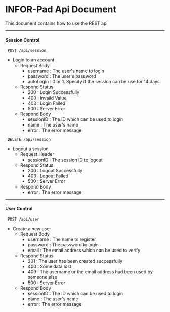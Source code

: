 # INFOR-Pad Api Document
This document contains how to use the REST api
***
#### Session Control
~~~
 POST /api/session
~~~
 * Login to an account
	 * Request Body
	 	* username : The user's name to login
	 	* password : The user's password
	 	* autoLogin : 0 or 1. Specify if the session can be use for 14 days
	 * Respond Status
	 	* 200 : Login Successfully
	 	* 400 : Invaild Value
	 	* 403 : Login Failed
	 	* 500 : Server Error
	 * Respond Body
	 	* sessionID : The ID which can be used to login
	 	* name : The user's name
	 	* error : The error message

~~~
 DELETE /api/session
~~~
 * Logout a session
	 * Request Header
	 	* sessionID : The session ID to logout
	 * Respond Status
	 	* 200 : Logout Successfully
	 	* 403 : Logout Failed
	 	* 500 : Server Error
	 * Respond Body
       	* error : The error message
       	
***
#### User Control
~~~
 POST /api/user
~~~
 * Create a new user
 	* Request Body
 		* username : The name to register
 		* password : The password to login
 		* email : The email address which can be used to verify
 	* Respond Status
 		* 201 : The user has been created successfully
 		* 400 : Some data lost
 		* 409 : The username or the email address had been used by someone else
 		* 500 : Server Error
 	* Respond Body
 		* sessionID : The ID which can be used to login
	 	* name : The user's name
	 	* error : The error message
